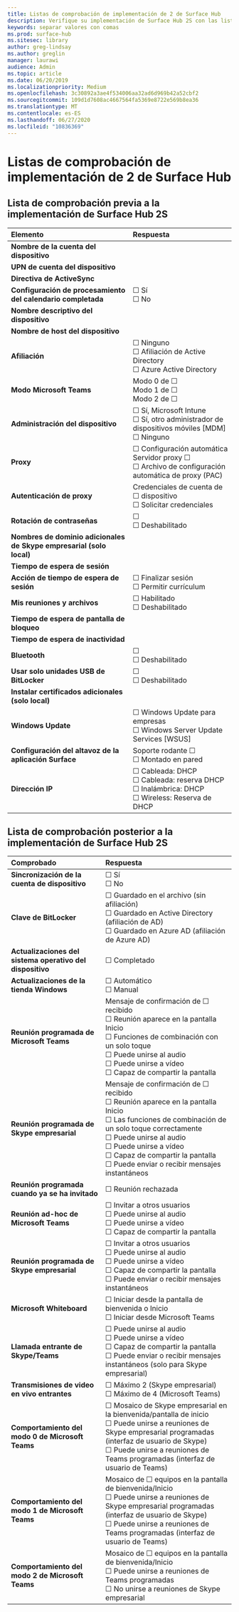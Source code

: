 ```yaml
---
title: Listas de comprobación de implementación de 2 de Surface Hub
description: Verifique su implementación de Surface Hub 2S con las listas de comprobación anteriores y posteriores a la implementación.
keywords: separar valores con comas
ms.prod: surface-hub
ms.sitesec: library
author: greg-lindsay
ms.author: greglin
manager: laurawi
audience: Admin
ms.topic: article
ms.date: 06/20/2019
ms.localizationpriority: Medium
ms.openlocfilehash: 3c30892a3ae4f534006aa32ad6d969b42a52cbf2
ms.sourcegitcommit: 109d1d7608ac4667564fa5369e8722e569b8ea36
ms.translationtype: MT
ms.contentlocale: es-ES
ms.lasthandoff: 06/27/2020
ms.locfileid: "10836369"
---
```

# Listas de comprobación de implementación de 2 de Surface Hub

## Lista de comprobación previa a la implementación de Surface Hub 2S

|**Elemento**|**Respuesta**|
|:------ |:------ |
|**Nombre de la cuenta del dispositivo**| |
|**UPN de cuenta del dispositivo**| |
|**Directiva de ActiveSync**| |
|**Configuración de procesamiento del calendario completada**| ☐ Sí <br>  ☐ No |
|**Nombre descriptivo del dispositivo**| |
|**Nombre de host del dispositivo**| |
|**Afiliación**| ☐ Ninguno <br> ☐ Afiliación de Active Directory <br> ☐ Azure Active Directory |
|**Modo Microsoft Teams**| Modo 0 de ☐ <br> Modo 1 de ☐ <br> Modo 2 de ☐ |
|**Administración del dispositivo**| ☐ Sí, Microsoft Intune <br> ☐ Sí, otro administrador de dispositivos móviles [MDM] <br> ☐ Ninguno |  
|**Proxy**| ☐ Configuración automática <br> Servidor proxy ☐ <br> ☐ Archivo de configuración automática de proxy (PAC) |
|**Autenticación de proxy**| Credenciales de cuenta de ☐ dispositivo <br> ☐ Solicitar credenciales |
|**Rotación de contraseñas**| ☐ <br> ☐ Deshabilitado |
|**Nombres de dominio adicionales de Skype empresarial (solo local)**| |
|**Tiempo de espera de sesión**| |
|**Acción de tiempo de espera de sesión**| ☐ Finalizar sesión <br> ☐ Permitir currículum |
|**Mis reuniones y archivos**| ☐ Habilitado <br> ☐ Deshabilitado |
|**Tiempo de espera de pantalla de bloqueo**| |
|**Tiempo de espera de inactividad**| |
|**Bluetooth**| ☐ <br> ☐ Deshabilitado |
|**Usar solo unidades USB de BitLocker**| ☐ <br> ☐ Deshabilitado |
|**Instalar certificados adicionales (solo local)**| |
|**Windows Update**| ☐ Windows Update para empresas <br> ☐ Windows Server Update Services [WSUS] |
|**Configuración del altavoz de la aplicación Surface**| Soporte rodante ☐ <br> ☐ Montado en pared |
|**Dirección IP**| ☐ Cableada: DHCP <br> ☐ Cableada: reserva DHCP <br> ☐ Inalámbrica: DHCP <br> ☐ Wireless: Reserva de DHCP |

## Lista de comprobación posterior a la implementación de Surface Hub 2S

|**Comprobado**|**Respuesta**|
|:------|:---------|
|**Sincronización de la cuenta de dispositivo**| ☐ Sí <br> ☐ No |
|**Clave de BitLocker**| ☐ Guardado en el archivo (sin afiliación) <br> ☐ Guardado en Active Directory (afiliación de AD) <br>☐ Guardado en Azure AD (afiliación de Azure AD) |
|**Actualizaciones del sistema operativo del dispositivo**| ☐ Completado |
|**Actualizaciones de la tienda Windows**| ☐ Automático <br> ☐ Manual |
|**Reunión programada de Microsoft Teams**| Mensaje de confirmación de ☐ recibido <br> ☐ Reunión aparece en la pantalla Inicio <br>  ☐ Funciones de combinación con un solo toque <br> ☐ Puede unirse al audio <br> ☐ Puede unirse a vídeo <br> ☐ Capaz de compartir la pantalla ||
|**Reunión programada de Skype empresarial**| Mensaje de confirmación de ☐ recibido <br> ☐ Reunión aparece en la pantalla Inicio <br> ☐ Las funciones de combinación de un solo toque correctamente <br> ☐ Puede unirse al audio <br> ☐ Puede unirse a vídeo <br> ☐ Capaz de compartir la pantalla <br> ☐ Puede enviar o recibir mensajes instantáneos |
|**Reunión programada cuando ya se ha invitado**| ☐ Reunión rechazada |
|**Reunión ad-hoc de Microsoft Teams**| ☐ Invitar a otros usuarios <br> ☐ Puede unirse al audio <br> ☐ Puede unirse a vídeo <br> ☐ Capaz de compartir la pantalla |
|**Reunión programada de Skype empresarial**| ☐ Invitar a otros usuarios <br> ☐ Puede unirse al audio <br> ☐ Puede unirse a vídeo <br> ☐ Capaz de compartir la pantalla <br> ☐ Puede enviar o recibir mensajes instantáneos |
|**Microsoft Whiteboard**| ☐ Iniciar desde la pantalla de bienvenida o Inicio <br> ☐ Iniciar desde Microsoft Teams | 
|**Llamada entrante de Skype/Teams**| ☐ Puede unirse al audio<br>☐ Puede unirse a vídeo <br> ☐ Capaz de compartir la pantalla <br> ☐ Puede enviar o recibir mensajes instantáneos (solo para Skype empresarial) |
|**Transmisiones de video en vivo entrantes**| ☐ Máximo 2 (Skype empresarial) <br> ☐ Máximo de 4 (Microsoft Teams) |
|**Comportamiento del modo 0 de Microsoft Teams**| ☐ Mosaico de Skype empresarial en la bienvenida/pantalla de inicio <br> ☐ Puede unirse a reuniones de Skype empresarial programadas (interfaz de usuario de Skype) <br> ☐ Puede unirse a reuniones de Teams programadas (interfaz de usuario de Teams) |
|**Comportamiento del modo 1 de Microsoft Teams**| Mosaico de ☐ equipos en la pantalla de bienvenida/Inicio <br> ☐ Puede unirse a reuniones de Skype empresarial programadas (interfaz de usuario de Skype) <br> ☐ Puede unirse a reuniones de Teams programadas (interfaz de usuario de Teams) |
|**Comportamiento del modo 2 de Microsoft Teams**| Mosaico de ☐ equipos en la pantalla de bienvenida/Inicio <br> ☐ Puede unirse a reuniones de Teams programadas <br> ☐ No unirse a reuniones de Skype empresarial |
